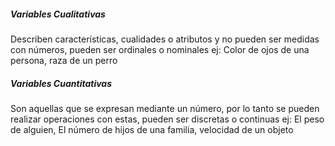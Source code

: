 ##### Variables Cualitativas
Describen características, cualidades o atributos y no pueden ser medidas con números, pueden ser ordinales o nominales
ej: Color de ojos de una persona, raza de un perro

##### Variables Cuantitativas
Son aquellas que se expresan mediante un número, por lo tanto se pueden realizar operaciones con estas, pueden ser discretas o continuas
ej: El peso de alguien, El número de hijos de una familia, velocidad de un objeto